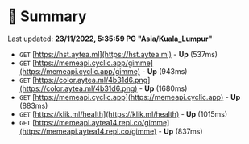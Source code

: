 # 📖 Summary
Last updated: **23/11/2022, 5:35:59 PG "Asia/Kuala_Lumpur"**

- `GET` [https://hst.aytea.ml](https://hst.aytea.ml) - **Up** (537ms)
- `GET` [https://memeapi.cyclic.app/gimme](https://memeapi.cyclic.app/gimme) - **Up** (943ms)
- `GET` [https://color.aytea.ml/4b31d6.png](https://color.aytea.ml/4b31d6.png) - **Up** (1680ms)
- `GET` [https://memeapi.cyclic.app](https://memeapi.cyclic.app) - **Up** (883ms)
- `GET` [https://klik.ml/health](https://klik.ml/health) - **Up** (1015ms)
- `GET` [https://memeapi.aytea14.repl.co/gimme](https://memeapi.aytea14.repl.co/gimme) - **Up** (837ms)

